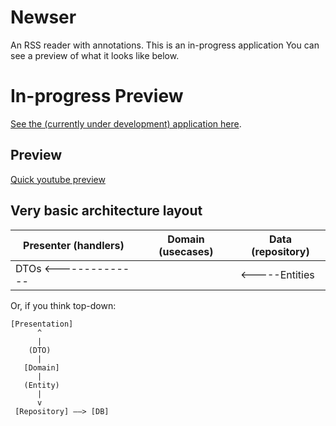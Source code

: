 # Newser
An RSS reader with annotations. This is an in-progress application You can see a preview of what it looks like below.

# In-progress Preview
[See the (currently under development) application here](https://jellyfish-app-xbm9e.ondigitalocean.app/).

## Preview
[Quick youtube preview](https://youtu.be/zbzuPSRzj9w?si=HHutuBAeQu48H_t6)

## Very basic architecture layout

| Presenter (handlers) | Domain (usecases) | Data (repository) |
| -------------------- | ----------------- | ----------------- |
| DTOs <-------------- |                   | <-----Entities    |


Or, if you think top-down:

```
[Presentation]
      ^
      |
    (DTO)
      |
   [Domain]
      |
   (Entity)
      |
      v
 [Repository] ——> [DB]
